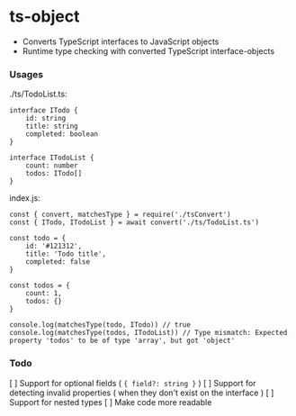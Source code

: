 # ts-object
* Converts TypeScript interfaces to JavaScript objects
* Runtime type checking with converted TypeScript interface-objects

### Usages


./ts/TodoList.ts:
```
interface ITodo {
    id: string
    title: string
    completed: boolean
}

interface ITodoList {
    count: number
    todos: ITodo[]
}
```

index.js:
```
const { convert, matchesType } = require('./tsConvert')
const { ITodo, ITodoList } = await convert('./ts/TodoList.ts')

const todo = {
    id: '#121312',
    title: 'Todo title',
    completed: false
}

const todos = {
    count: 1,
    todos: {}
}

console.log(matchesType(todo, ITodo)) // true
console.log(matchesType(todos, ITodoList)) // Type mismatch: Expected property 'todos' to be of type 'array', but got 'object'
```

### Todo
[ ] Support for optional fields ( `{ field?: string }` )
[ ] Support for detecting invalid properties ( when they don't exist on the interface )
[ ] Support for nested types
[ ] Make code more readable